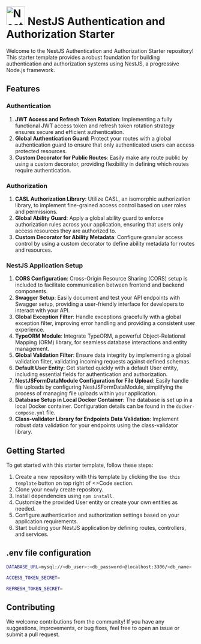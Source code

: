 # <a href="http://nestjs.com/" target="blank"><img src="https://nestjs.com/img/logo-small.svg" width="50" alt="Nest Logo" /></a> NestJS Authentication and Authorization Starter

Welcome to the NestJS Authentication and Authorization Starter repository! This starter template provides a robust foundation for building authentication and authorization systems using NestJS, a progressive Node.js framework.

## Features

### Authentication
1. **JWT Access and Refresh Token Rotation**: Implementing a fully functional JWT access token and refresh token rotation strategy ensures secure and efficient authentication.
2. **Global Authentication Guard**: Protect your routes with a global authentication guard to ensure that only authenticated users can access protected resources.
3. **Custom Decorator for Public Routes**: Easily make any route public by using a custom decorator, providing flexibility in defining which routes require authentication.

### Authorization
1. **CASL Authorization Library**: Utilize CASL, an isomorphic authorization library, to implement fine-grained access control based on user roles and permissions.
2. **Global Ability Guard**: Apply a global ability guard to enforce authorization rules across your application, ensuring that users only access resources they are authorized to.
3. **Custom Decorator for Ability Metadata**: Configure granular access control by using a custom decorator to define ability metadata for routes and resources.

### NestJS Application Setup
1. **CORS Configuration**: Cross-Origin Resource Sharing (CORS) setup is included to facilitate communication between frontend and backend components.
2. **Swagger Setup**: Easily document and test your API endpoints with Swagger setup, providing a user-friendly interface for developers to interact with your API.
3. **Global Exception Filter**: Handle exceptions gracefully with a global exception filter, improving error handling and providing a consistent user experience.
4. **TypeORM Module**: Integrate TypeORM, a powerful Object-Relational Mapping (ORM) library, for seamless database interactions and entity management.
5. **Global Validation Filter**: Ensure data integrity by implementing a global validation filter, validating incoming requests against defined schemas.
6. **Default User Entity**: Get started quickly with a default User entity, including essential fields for authentication and authorization.
7. **NestJSFormDataModule Configuration for File Upload**: Easily handle file uploads by configuring NestJSFormDataModule, simplifying the process of managing file uploads within your application.
8. **Database Setup in Local Docker Container**: The database is set up in a local Docker container. Configuration details can be found in the `docker-compose.yml` file.
9. **Class-validator Library for Endpoints Data Validation**: Implement robust data validation for your endpoints using the class-validator library.

## Getting Started

To get started with this starter template, follow these steps:

1. Create a new repository with this template by clicking the `Use this template` button on top right of <>Code section.
2. Clone your newly create repository.
3. Install dependencies using `npm install`.
4. Customize the provided User entity or create your own entities as needed.
5. Configure authentication and authorization settings based on your application requirements.
6. Start building your NestJS application by defining routes, controllers, and services.

## .env file configuration

```bash
DATABASE_URL=mysql://<db_user>:<db_password>@localhost:3306/<db_name>

ACCESS_TOKEN_SECRET=

REFRESH_TOKEN_SECRET=
```  

## Contributing

We welcome contributions from the community! If you have any suggestions, improvements, or bug fixes, feel free to open an issue or submit a pull request.
